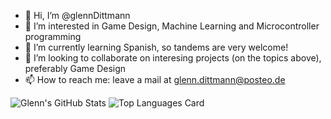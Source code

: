 - 👋 Hi, I’m @glennDittmann
- 👀 I’m interested in Game Design, Machine Learning and Microcontroller programming 
- 🌱 I’m currently learning Spanish, so tandems are very welcome!
- 💞️ I’m looking to collaborate on interesing projects (on the topics above), preferably Game Design
- 📫 How to reach me: leave a mail at glenn.dittmann@posteo.de


![Glenn's GitHub Stats](https://github-readme-stats.vercel.app/api?username=glennDittmann&count_private=true&include_all_commits=true&show_icons=true&hide_border=true&theme=dark)
![Top Languages Card](https://github-readme-stats.vercel.app/api/top-langs/?username=glennDittmann)



<!---
glennDittmann/glennDittmann is a ✨ special ✨ repository because its `README.md` (this file) appears on your GitHub profile.
You can click the Preview link to take a look at your changes.
--->
